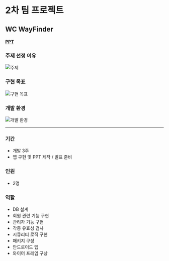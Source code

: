 # 2차 팀 프로젝트

## WC WayFinder  

#### [PPT](/Files/2차_프로젝트_PPT.pdf)  

### 주제 선정 이유
![주제](https://i.imgur.com/bEh1OGR.png)

### 구현 목표
![구현 목표](https://i.imgur.com/MhlkW9t.png)

### 개발 환경
![개발 환경](https://i.imgur.com/xJMAMlI.png)

---

### 기간
* 개발 3주
* 앱 구현 및 PPT 제작 / 발표 준비

### 인원  
* 2명

### 역할
* DB 설계
* 회원 관련 기능 구현
* 관리자 기능 구현
* 각종 유효성 검사
* 시큐리티 로직 구현
* 패키지 구성
* 안드로이드 앱
* 와이어 프레임 구상


